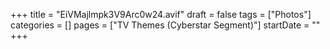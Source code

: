+++
title = "EiVMajlmpk3V9Arc0w24.avif"
draft = false
tags = ["Photos"]
categories = []
pages = ["TV Themes (Cyberstar Segment)"]
startDate = ""
+++
